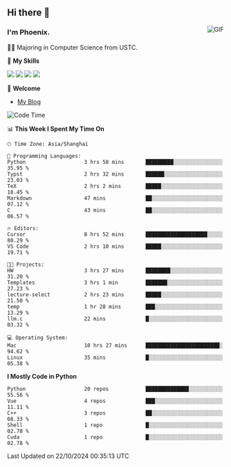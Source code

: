 ## Hi there 👋
<img align="right" alt="GIF" src="https://raw.githubusercontent.com/JoeyBling/JoeyBling/master/pic/pusheencode.gif" />

### I'm Phoenix.

👨‍🎓 Majoring in Computer Science from USTC.

🌟 **My Skills**

![](https://img.shields.io/badge/-Python-3e74a2?style=flat-square&logo=Python&logoColor=fff)
![](https://img.shields.io/badge/-C++-9f62a5?style=flat&logo=cplusplus&logoColor=white)
![](https://img.shields.io/badge/-Linux-185886?style=flat-square&logo=Linux&logoColor=fff)
![](https://img.shields.io/badge/-Rust-ff4136?style=flat-square&logo=Rust&logoColor=fff)

💬 **Welcome**

- [My Blog](https://ysy-phoenix.github.io/)

<!--START_SECTION:waka-->
![Code Time](http://img.shields.io/badge/Code%20Time-866%20hrs%2012%20mins-blue)

📊 **This Week I Spent My Time On** 

```text
🕑︎ Time Zone: Asia/Shanghai

💬 Programming Languages: 
Python                   3 hrs 58 mins       █████████░░░░░░░░░░░░░░░░   35.95 % 
Typst                    2 hrs 32 mins       ██████░░░░░░░░░░░░░░░░░░░   23.03 % 
TeX                      2 hrs 2 mins        █████░░░░░░░░░░░░░░░░░░░░   18.45 % 
Markdown                 47 mins             ██░░░░░░░░░░░░░░░░░░░░░░░   07.12 % 
C                        43 mins             ██░░░░░░░░░░░░░░░░░░░░░░░   06.57 % 

🔥 Editors: 
Cursor                   8 hrs 52 mins       ████████████████████░░░░░   80.29 % 
VS Code                  2 hrs 10 mins       █████░░░░░░░░░░░░░░░░░░░░   19.71 % 

🐱‍💻 Projects: 
HW                       3 hrs 27 mins       ████████░░░░░░░░░░░░░░░░░   31.20 % 
Templates                3 hrs 1 min         ███████░░░░░░░░░░░░░░░░░░   27.23 % 
lecture-select           2 hrs 23 mins       █████░░░░░░░░░░░░░░░░░░░░   21.50 % 
temp                     1 hr 28 mins        ███░░░░░░░░░░░░░░░░░░░░░░   13.29 % 
llm.c                    22 mins             █░░░░░░░░░░░░░░░░░░░░░░░░   03.32 % 

💻 Operating System: 
Mac                      10 hrs 27 mins      ████████████████████████░   94.62 % 
Linux                    35 mins             █░░░░░░░░░░░░░░░░░░░░░░░░   05.38 % 
```

**I Mostly Code in Python** 

```text
Python                   20 repos            ██████████████░░░░░░░░░░░   55.56 % 
Vue                      4 repos             ███░░░░░░░░░░░░░░░░░░░░░░   11.11 % 
C++                      3 repos             ██░░░░░░░░░░░░░░░░░░░░░░░   08.33 % 
Shell                    1 repo              █░░░░░░░░░░░░░░░░░░░░░░░░   02.78 % 
Cuda                     1 repo              █░░░░░░░░░░░░░░░░░░░░░░░░   02.78 % 
```




 Last Updated on 22/10/2024 00:35:13 UTC
<!--END_SECTION:waka-->

<!--
**ysy-phoenix/ysy-phoenix** is a ✨ _special_ ✨ repository because its `README.md` (this file) appears on your GitHub profile.

Here are some ideas to get you started:

- 🔭 I’m currently working on ...
- 🌱 I’m currently learning ...
- 👯 I’m looking to collaborate on ...
- 🤔 I’m looking for help with ...
- 💬 Ask me about ...
- 📫 How to reach me: ...
- 😄 Pronouns: ...
- ⚡ Fun fact: ...
-->
